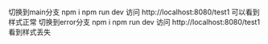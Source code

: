 ##
切换到main分支
npm i
npm run dev
访问 http://localhost:8080/test1 可以看到样式正常
切换到error分支
npm i 
npm run dev
访问 http://localhost:8080/test1 看到样式丢失